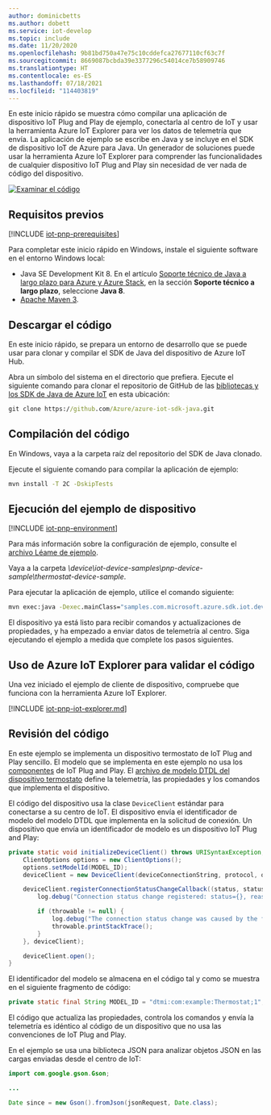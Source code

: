 ```yaml
---
author: dominicbetts
ms.author: dobett
ms.service: iot-develop
ms.topic: include
ms.date: 11/20/2020
ms.openlocfilehash: 9b81bd750a47e75c10cddefca27677110cf63c7f
ms.sourcegitcommit: 8669087bcbda39e3377296c54014ce7b58909746
ms.translationtype: HT
ms.contentlocale: es-ES
ms.lasthandoff: 07/18/2021
ms.locfileid: "114403819"
---
```

En este inicio rápido se muestra cómo compilar una aplicación de dispositivo IoT Plug and Play de ejemplo, conectarla al centro de IoT y usar la herramienta Azure IoT Explorer para ver los datos de telemetría que envía. La aplicación de ejemplo se escribe en Java y se incluye en el SDK de dispositivo IoT de Azure para Java. Un generador de soluciones puede usar la herramienta Azure IoT Explorer para comprender las funcionalidades de cualquier dispositivo IoT Plug and Play sin necesidad de ver nada de código del dispositivo.

[![Examinar el código](../articles/iot-central/core/media/common/browse-code.svg)](https://github.com/Azure/azure-iot-sdk-java/tree/master/device/iot-device-samples/pnp-device-sample)

## <a name="prerequisites"></a>Requisitos previos

[!INCLUDE [iot-pnp-prerequisites](iot-pnp-prerequisites.md)]

Para completar este inicio rápido en Windows, instale el siguiente software en el entorno Windows local:

* Java SE Development Kit 8. En el artículo [Soporte técnico de Java a largo plazo para Azure y Azure Stack](/java/azure/jdk/), en la sección **Soporte técnico a largo plazo**, seleccione **Java 8**.
* [Apache Maven 3](https://maven.apache.org/download.cgi).

## <a name="download-the-code"></a>Descargar el código

En este inicio rápido, se prepara un entorno de desarrollo que se puede usar para clonar y compilar el SDK de Java del dispositivo de Azure IoT Hub.

Abra un símbolo del sistema en el directorio que prefiera. Ejecute el siguiente comando para clonar el repositorio de GitHub de las [bibliotecas y los SDK de Java de Azure IoT](https://github.com/Azure/azure-iot-sdk-java) en esta ubicación:

```cmd
git clone https://github.com/Azure/azure-iot-sdk-java.git
```

## <a name="build-the-code"></a>Compilación del código

En Windows, vaya a la carpeta raíz del repositorio del SDK de Java clonado.

Ejecute el siguiente comando para compilar la aplicación de ejemplo:

```cmd
mvn install -T 2C -DskipTests
```

## <a name="run-the-device-sample"></a>Ejecución del ejemplo de dispositivo

[!INCLUDE [iot-pnp-environment](iot-pnp-environment.md)]

Para más información sobre la configuración de ejemplo, consulte el [archivo Léame de ejemplo](https://github.com/Azure/azure-iot-sdk-java/blob/master/device/iot-device-samples/pnp-device-sample/readme.md).

Vaya a la carpeta *\device\iot-device-samples\pnp-device-sample\thermostat-device-sample*.

Para ejecutar la aplicación de ejemplo, utilice el comando siguiente:

```cmd
mvn exec:java -Dexec.mainClass="samples.com.microsoft.azure.sdk.iot.device.Thermostat"
```

El dispositivo ya está listo para recibir comandos y actualizaciones de propiedades, y ha empezado a enviar datos de telemetría al centro. Siga ejecutando el ejemplo a medida que complete los pasos siguientes.

## <a name="use-azure-iot-explorer-to-validate-the-code"></a>Uso de Azure IoT Explorer para validar el código

Una vez iniciado el ejemplo de cliente de dispositivo, compruebe que funciona con la herramienta Azure IoT Explorer.

[!INCLUDE [iot-pnp-iot-explorer.md](iot-pnp-iot-explorer.md)]

## <a name="review-the-code"></a>Revisión del código

En este ejemplo se implementa un dispositivo termostato de IoT Plug and Play sencillo. El modelo que se implementa en este ejemplo no usa los [componentes](../articles/iot-develop/concepts-modeling-guide.md) de IoT Plug and Play. El [archivo de modelo DTDL del dispositivo termostato](https://github.com/Azure/opendigitaltwins-dtdl/blob/master/DTDL/v2/samples/Thermostat.json) define la telemetría, las propiedades y los comandos que implementa el dispositivo.

El código del dispositivo usa la clase `DeviceClient` estándar para conectarse a su centro de IoT. El dispositivo envía el identificador de modelo del modelo DTDL que implementa en la solicitud de conexión. Un dispositivo que envía un identificador de modelo es un dispositivo IoT Plug and Play:

```java
private static void initializeDeviceClient() throws URISyntaxException, IOException {
    ClientOptions options = new ClientOptions();
    options.setModelId(MODEL_ID);
    deviceClient = new DeviceClient(deviceConnectionString, protocol, options);

    deviceClient.registerConnectionStatusChangeCallback((status, statusChangeReason, throwable, callbackContext) -> {
        log.debug("Connection status change registered: status={}, reason={}", status, statusChangeReason);

        if (throwable != null) {
            log.debug("The connection status change was caused by the following Throwable: {}", throwable.getMessage());
            throwable.printStackTrace();
        }
    }, deviceClient);

    deviceClient.open();
}
```

El identificador del modelo se almacena en el código tal y como se muestra en el siguiente fragmento de código:

```java
private static final String MODEL_ID = "dtmi:com:example:Thermostat;1";
```

El código que actualiza las propiedades, controla los comandos y envía la telemetría es idéntico al código de un dispositivo que no usa las convenciones de IoT Plug and Play.

En el ejemplo se usa una biblioteca JSON para analizar objetos JSON en las cargas enviadas desde el centro de IoT:

```java
import com.google.gson.Gson;

...

Date since = new Gson().fromJson(jsonRequest, Date.class);
```
